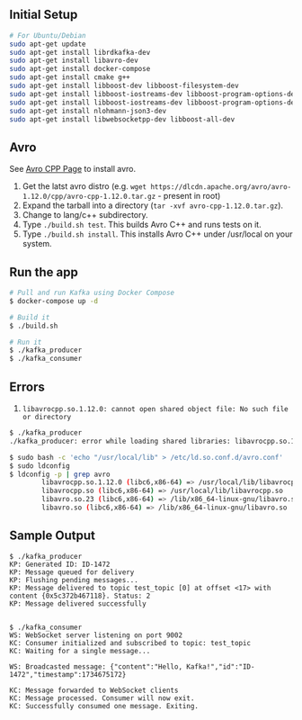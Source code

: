 ## Initial Setup
```bash
# For Ubuntu/Debian
sudo apt-get update
sudo apt-get install librdkafka-dev
sudo apt-get install libavro-dev
sudo apt-get install docker-compose
sudo apt-get install cmake g++
sudo apt-get install libboost-dev libboost-filesystem-dev
sudo apt-get install libboost-iostreams-dev libboost-program-options-dev
sudo apt-get install libboost-iostreams-dev libboost-program-options-dev libboost-system-dev
sudo apt-get install nlohmann-json3-dev
sudo apt-get install libwebsocketpp-dev libboost-all-dev
```

## Avro
See [Avro CPP Page](https://avro.apache.org/docs/1.12.0/api/cpp/html/) to install avro.
1. Get the latst avro distro (e.g. `wget https://dlcdn.apache.org/avro/avro-1.12.0/cpp/avro-cpp-1.12.0.tar.gz` - present in root)
2. Expand the tarball into a directory (`tar -xvf avro-cpp-1.12.0.tar.gz`).
2. Change to lang/c++ subdirectory.
3. Type `./build.sh test`. This builds Avro C++ and runs tests on it.
4. Type `./build.sh install`. This installs Avro C++ under /usr/local on your system.

## Run the app
```bash
# Pull and run Kafka using Docker Compose
$ docker-compose up -d

# Build it
$ ./build.sh

# Run it
$ ./kafka_producer
$ ./kafka_consumer
```

## Errors
1. `libavrocpp.so.1.12.0: cannot open shared object file: No such file or directory`
```bash
$ ./kafka_producer 
./kafka_producer: error while loading shared libraries: libavrocpp.so.1.12.0: cannot open shared object file: No such file or directory

$ sudo bash -c 'echo "/usr/local/lib" > /etc/ld.so.conf.d/avro.conf'
$ sudo ldconfig
$ ldconfig -p | grep avro
        libavrocpp.so.1.12.0 (libc6,x86-64) => /usr/local/lib/libavrocpp.so.1.12.0
        libavrocpp.so (libc6,x86-64) => /usr/local/lib/libavrocpp.so
        libavro.so.23 (libc6,x86-64) => /lib/x86_64-linux-gnu/libavro.so.23
        libavro.so (libc6,x86-64) => /lib/x86_64-linux-gnu/libavro.so
```

## Sample Output
```
$ ./kafka_producer 
KP: Generated ID: ID-1472
KP: Message queued for delivery
KP: Flushing pending messages...
KP: Message delivered to topic test_topic [0] at offset <17> with content {0x5c372b467118}. Status: 2
KP: Message delivered successfully


$ ./kafka_consumer 
WS: WebSocket server listening on port 9002
KC: Consumer initialized and subscribed to topic: test_topic
KC: Waiting for a single message...

WS: Broadcasted message: {"content":"Hello, Kafka!","id":"ID-1472","timestamp":1734675172}

KC: Message forwarded to WebSocket clients
KC: Message processed. Consumer will now exit.
KC: Successfully consumed one message. Exiting.
```